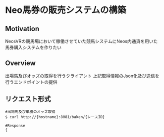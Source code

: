 # Neo馬券の販売システムの構築

## Motivation
NeosVRの競馬場において稼働させていた競馬システムにNeos内通貨を用いた馬券購入システムを作りたい

## Overview
出場馬及びオッズの取得を行うクライアント
上記取得情報のJson化及び送信を行うエンドポイントの提供

## リクエスト形式
```Shell
#出場馬及び単勝のオッズ取得
$ curl http://{hostname}:8081/baken/{レースID}

#Response
{
  
